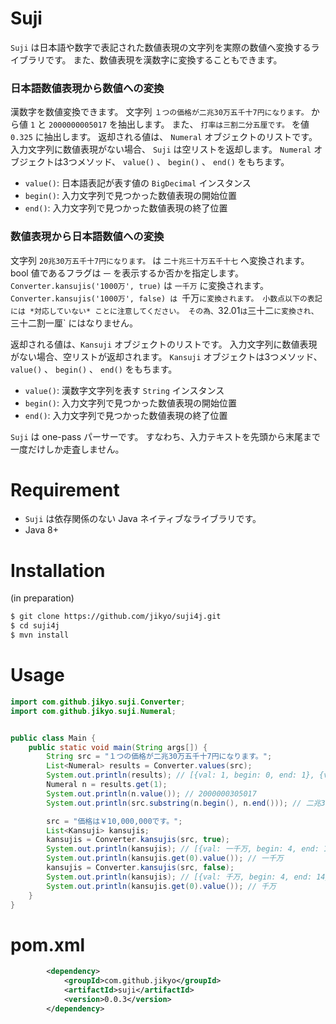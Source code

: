 # Suji

`Suji` は日本語や数字で表記された数値表現の文字列を実際の数値へ変換するライブラリです。
また、数値表現を漢数字に変換することもできます。


### 日本語数値表現から数値への変換

漢数字を数値変換できます。
文字列 `１つの価格が二兆30万五千十7円になります。` から値 `1` と `2000000005017` を抽出します。
また、 `打率は三割二分五厘です。` を値 `0.325` に抽出します。
返却される値は、 `Numeral` オブジェクトのリストです。
入力文字列に数値表現がない場合、 `Suji` は空リストを返却します。
`Numeral` オブジェクトは3つメソッド、 `value()` 、 `begin()` 、 `end()` をもちます。

* `value()`: 日本語表記が表す値の `BigDecimal` インスタンス
* `begin()`: 入力文字列で見つかった数値表現の開始位置
* `end()`: 入力文字列で見つかった数値表現の終了位置


### 数値表現から日本語数値への変換

文字列 `20兆30万五千十7円になります。` は `二十兆三十万五千十七` へ変換されます。
bool 値であるフラグは `一` を表示するか否かを指定します。
`Converter.kansujis('1000万', true)` は `一千万` に変換されます。
`Converter.kansujis('1000万', false) は `千万` に変換されます。
小数点以下の表記には *対応していない* ことに注意してください。
その為、 `32.01` は `三十二` に変換され、 `三十二割一厘` にはなりません。

返却される値は、`Kansuji` オブジェクトのリストです。
入力文字列に数値表現がない場合、空リストが返却されます。
`Kansuji` オブジェクトは3つメソッド、 `value()` 、 `begin()` 、 `end()` をもちます。

* `value()`: 漢数字文字列を表す `String` インスタンス
* `begin()`: 入力文字列で見つかった数値表現の開始位置
* `end()`: 入力文字列で見つかった数値表現の終了位置

`Suji` は one-pass パーサーです。
すなわち、入力テキストを先頭から末尾まで一度だけしか走査しません。


# Requirement

* `Suji` は依存関係のない Java ネイティブなライブラリです。
* Java 8+


# Installation

(in preparation)

```bash
$ git clone https://github.com/jikyo/suji4j.git
$ cd suji4j
$ mvn install
```


# Usage

```java
import com.github.jikyo.suji.Converter;
import com.github.jikyo.suji.Numeral;


public class Main {
    public static void main(String args[]) {
        String src = "１つの価格が二兆30万五千十7円になります。";
        List<Numeral> results = Converter.values(src);
        System.out.println(results); // [{val: 1, begin: 0, end: 1}, {val: 2000000305017, begin: 6, end: 15}]
        Numeral n = results.get(1);
        System.out.println(n.value()); // 2000000305017
        System.out.println(src.substring(n.begin(), n.end())); // 二兆30万五千十7

        src = "価格は￥10,000,000です。";
        List<Kansuji> kansujis;
        kansujis = Converter.kansujis(src, true);
        System.out.println(kansujis); // [{val: 一千万, begin: 4, end: 14}]
        System.out.println(kansujis.get(0).value()); // 一千万
        kansujis = Converter.kansujis(src, false);
        System.out.println(kansujis); // [{val: 千万, begin: 4, end: 14}]
        System.out.println(kansujis.get(0).value()); // 千万
    }
}
```


# pom.xml

```xml
        <dependency>
            <groupId>com.github.jikyo</groupId>
            <artifactId>suji</artifactId>
            <version>0.0.3</version>
        </dependency>
```